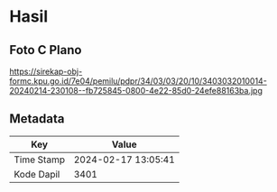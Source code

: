 # Hasil

## Foto C Plano

https://sirekap-obj-formc.kpu.go.id/7e04/pemilu/pdpr/34/03/03/20/10/3403032010014-20240214-230108--fb725845-0800-4e22-85d0-24efe88163ba.jpg


## Metadata

| Key        | Value               |
| ---------- | ------------------- |
| Time Stamp | 2024-02-17 13:05:41 |
| Kode Dapil | 3401                |



